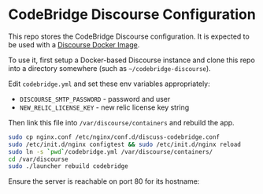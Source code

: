 CodeBridge Discourse Configuration
========================================

This repo stores the CodeBridge Discourse configuration. It is expected to be used
with a [Discourse Docker Image](https://github.com/discourse/discourse/blob/master/docs/INSTALL-cloud.md).

To use it, first setup a Docker-based Discourse instance and clone this repo into a directory somewhere (such as `~/codebridge-discourse`).

Edit `codebridge.yml` and set these env variables appropriately:

- `DISCOURSE_SMTP_PASSWORD` - password and user
- `NEW_RELIC_LICENSE_KEY` - new relic license key string

Then link this file into `/var/discourse/containers` and rebuild the app.

```bash
sudo cp nginx.conf /etc/nginx/conf.d/discuss-codebridge.conf
sudo /etc/init.d/nginx configtest && sudo /etc/init.d/nginx reload
sudo ln -s `pwd`/codebridge.yml /var/discourse/containers/
cd /var/discourse
sudo ./launcher rebuild codebridge
```

Ensure the server is reachable on port 80 for its hostname:

```
